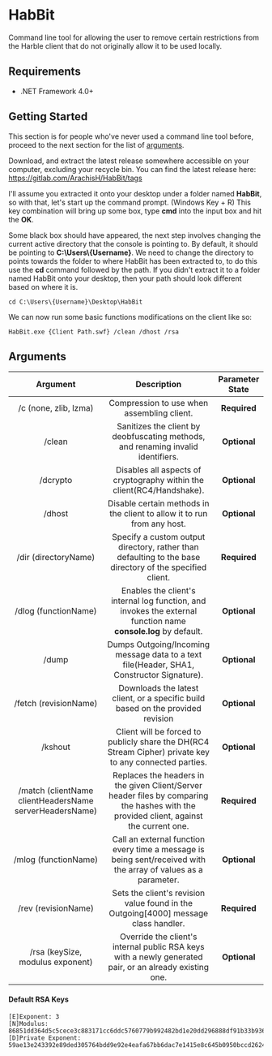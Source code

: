 # HabBit
Command line tool for allowing the user to remove certain restrictions from the Harble client that do not originally allow it to be used locally.

## Requirements
* .NET Framework 4.0+

## Getting Started
This section is for people who've never used a command line tool before, proceed to the next section for the list of [arguments](#arguments).

Download, and extract the latest release somewhere accessible on your computer, excluding your recycle bin.
You can find the latest release here: https://gitlab.com/ArachisH/HabBit/tags

I'll assume you extracted it onto your desktop under a folder named **HabBit**, so with that, let's start up the command prompt.
(Windows Key + R) This key combination will bring up some box, type **cmd** into the input box and hit the **OK**.

Some black box should have appeared, the next step involves changing the current active directory that the console is pointing to. By default, it should be pointing to **C:\Users\\{Username}**. We need to change the directory to points towards the folder to where HabBit has been extracted to, to do this use the **cd** command followed by the path. If you didn't extract it to a folder named HabBit onto your desktop, then your path should look different based on where it is.
```
cd C:\Users\{Username}\Desktop\HabBit
```
We can now run some basic functions modifications on the client like so:
```
HabBit.exe {Client Path.swf} /clean /dhost /rsa
```
## Arguments
| Argument                                                | Description                                                                                                                             | Parameter State |
|:-------------------------------------------------------:|:---------------------------------------------------------------------------------------------------------------------------------------:|:---------------:|
| /c (none, zlib, lzma)                                   | Compression to use when assembling client.                                                                                              | **Required**    |
| /clean                                                  | Sanitizes the client by deobfuscating methods, and renaming invalid identifiers.                                                        | **Optional**    |
| /dcrypto                                                | Disables all aspects of cryptography within the client(RC4/Handshake).                                                                  | **Optional**    |
| /dhost                                                  | Disable certain methods in the client to allow it to run from any host.                                                                 | **Optional**    |
| /dir (directoryName)                                    | Specify a custom output directory, rather than defaulting to the base directory of the specified client.                                | **Required**    |
| /dlog (functionName)                                    | Enables the client's internal log function, and invokes the external function name **console.log** by default.                          | **Optional**    |
| /dump                                                   | Dumps Outgoing/Incoming message data to a text file(Header, SHA1, Constructor Signature).                                               | **Optional**    |
| /fetch (revisionName)                                   | Downloads the latest client, or a specific build based on the provided revision                                                         | **Optional**    |
| /kshout                                                 | Client will be forced to publicly share the DH(RC4 Stream Cipher) private key to any connected parties.                                 | **Optional**    |
| /match (clientName clientHeadersName serverHeadersName) | Replaces the headers in the given Client/Server header files by comparing the hashes with the provided client, against the current one. | **Required**    |
| /mlog (functionName)                                    | Call an external function every time a message is being sent/received with the array of values as a parameter.                          | **Optional**    |
| /rev  (revisionName)                                    | Sets the client's revision value found in the Outgoing[4000] message class handler.                                                     | **Required**    |
| /rsa (keySize, modulus exponent)                        | Override the client's internal public RSA keys with a newly generated pair, or an already existing one.                                 | **Optional**    |

#### Default RSA Keys
```
[E]Exponent: 3
[N]Modulus: 86851dd364d5c5cece3c883171cc6ddc5760779b992482bd1e20dd296888df91b33b936a7b93f06d29e8870f703a216257dec7c81de0058fea4cc5116f75e6efc4e9113513e45357dc3fd43d4efab5963ef178b78bd61e81a14c603b24c8bcce0a12230b320045498edc29282ff0603bc7b7dae8fc1b05b52b2f301a9dc783b7
[D]Private Exponent: 59ae13e243392e89ded305764bdd9e92e4eafa67bb6dac7e1415e8c645b0950bccd26246fd0d4af37145af5fa026c0ec3a94853013eaae5ff1888360f4f9449ee023762ec195dff3f30ca0b08b8c947e3859877b5d7dced5c8715c58b53740b84e11fbc71349a27c31745fcefeeea57cff291099205e230e0c7c27e8e1c0512b
```
